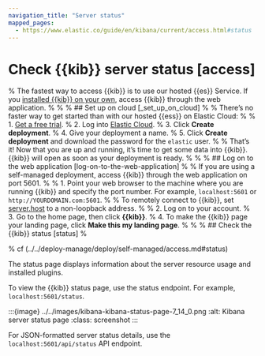 ```yaml
---
navigation_title: "Server status"
mapped_pages:
  - https://www.elastic.co/guide/en/kibana/current/access.html#status
---
```


# Check {{kib}} server status [access]
% The fastest way to access {{kib}} is to use our hosted {{es}} Service. If you [installed {{kib}} on your own](../../deploy-manage/deploy/self-managed/install-kibana.md), access {{kib}} through the web application.
% 
% 
% ## Set up on cloud [_set_up_on_cloud]
% 
% There’s no faster way to get started than with our hosted {{ess}} on Elastic Cloud:
% 
% 1. [Get a free trial](https://cloud.elastic.co/registration?page=docs&placement=docs-body).
% 2. Log into [Elastic Cloud](https://cloud.elastic.co?page=docs&placement=docs-body).
% 3. Click **Create deployment**.
% 4. Give your deployment a name.
% 5. Click **Create deployment** and download the password for the `elastic` user.
% 
% That’s it! Now that you are up and running, it’s time to get some data into {{kib}}. {{kib}} will open as soon as your deployment is ready.
% 
% 
% ## Log on to the web application [log-on-to-the-web-application]
% 
% If you are using a self-managed deployment, access {{kib}} through the web application on port 5601.
% 
% 1. Point your web browser to the machine where you are running {{kib}} and specify the port number. For example, `localhost:5601` or `http://YOURDOMAIN.com:5601`.
% 
%     To remotely connect to {{kib}}, set [server.host](../../deploy-manage/deploy/self-managed/configure.md#server-host) to a non-loopback address.
% 
% 2. Log on to your account.
% 3. Go to the home page, then click **{{kib}}**.
% 4. To make the {{kib}} page your landing page, click **Make this my landing page**.
% 
% 
% ## Check the {{kib}} status [status]
% 

% cf (../../deploy-manage/deploy/self-managed/access.md#status) 

The status page displays information about the server resource usage and installed plugins.

To view the {{kib}} status page, use the status endpoint. For example, `localhost:5601/status`.

:::{image} ../../images/kibana-kibana-status-page-7_14_0.png
:alt: Kibana server status page
:class: screenshot
:::

For JSON-formatted server status details, use the `localhost:5601/api/status` API endpoint.

